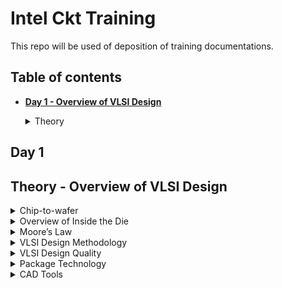 # Intel Ckt Training
This repo will be used of deposition of training documentations.

## Table of contents
+ **[ Day 1 - Overview of VLSI Design ](https://github.com/TengBoonHuei/intel_ckt_training#day-1)**
  <details><summary> Theory </summary>
  
  [Theory - Overview of VLSI Design](https://github.com/xinniteo/Intel_CKT_Training/blob/main/README.md#theory---overview-of-vlsi-design)
 
## Day 1
## Theory - Overview of VLSI Design
<details><summary> Chip-to-wafer </summary>

### Packaged Chip

### **Chip-to-wafer**
#### Packaged Chip
* Die is the central part of chip
* Package is to connect the silicon die of the IC to the circuit board
* Evolution and different types of Packaged Chip, example:
* Evolution and different types of Packaged Chip, example:  
![00](https://user-images.githubusercontent.com/121996016/211218848-2589ce0a-61c6-4ebd-b7cd-7b9c6188c8c0.jpg)

  * SIP (System In Package): 
@@ -34,15 +35,16 @@
    * able to provide more interconnection pins than can be put on a dual in-line or flat package
    * ![04](https://user-images.githubusercontent.com/121996016/211218901-8f07ae64-801f-49c2-ad1b-ecc0a2f56317.png)

### Die and Wafer
#### Die and Wafer
* generally die size is (1x1)mm or (1x2)mm
* wafer diameter is around 12 inch ~ 300 mm
* a single wafer contains 10’s of thousands die  

   </details>

<details><summary> Overview of Inside the Die </summary>


### **Overview of Inside the Die**
![05](https://user-images.githubusercontent.com/121996016/211218924-a502ad35-b6fd-48c1-9249-28adcab0167b.png)
* Analog and RF
  * Made by custom VLSI flow
@@ -56,16 +58,19 @@
   </details>

<details><summary> Moore’s Law </summary>

### **Moore’s Law**

* Moore’s Law defines the number of transistors in a dense integrated circuit doubles every 2 years
  * Every two years, the feature size is reduced by 1/sqrt(2) times

   </details>

<details><summary> VLSI Design Methodology </summary>

### Despite of different design style, proper functionality, low cost and timely execution is much more important
### Two types of VLSI Design Styles:

### **VLSI Design Methodology**
#### Despite of different design style, proper functionality, low cost and timely execution is much more important
#### Two types of VLSI Design Styles:
1. Field programming gate array (FPGA)
* faster prototyping and cost-effective, basically use in prototyping and testing
* typically consists of input/output buffers, array of configurable logic blocks (CLBs) and programmable interconnect
@@ -100,8 +105,9 @@
   </details>

<details><summary> VLSI Design Quality </summary>

### Importamt criteria to measure the design quality:

### **VLSI Design Quality**
#### Importamt criteria to measure the design quality:
1. Testability  
  * Generation of good test vector
  * Availability of good test fixture at speed
@@ -123,7 +129,8 @@
   </details>

<details><summary> Package Technology </summary>


### **Package Technology**
* VLSI chips can fail if various packaging constraints and parasitic are not included in the design phase 
* number of ground planes, power planes and the bonding pads greatly affect the behaviours of on-chip power and ground buses
* length of bonding wire and lead length of the package can create serious issue  
@@ -138,7 +145,8 @@
     </details>

<details><summary> CAD Tools </summary>


### **CAD Tools**
* essential for timely development of integrated circuits
* CAD technology for VLSI chip design can be categorized into the following areas:
    * High-level synthesis
